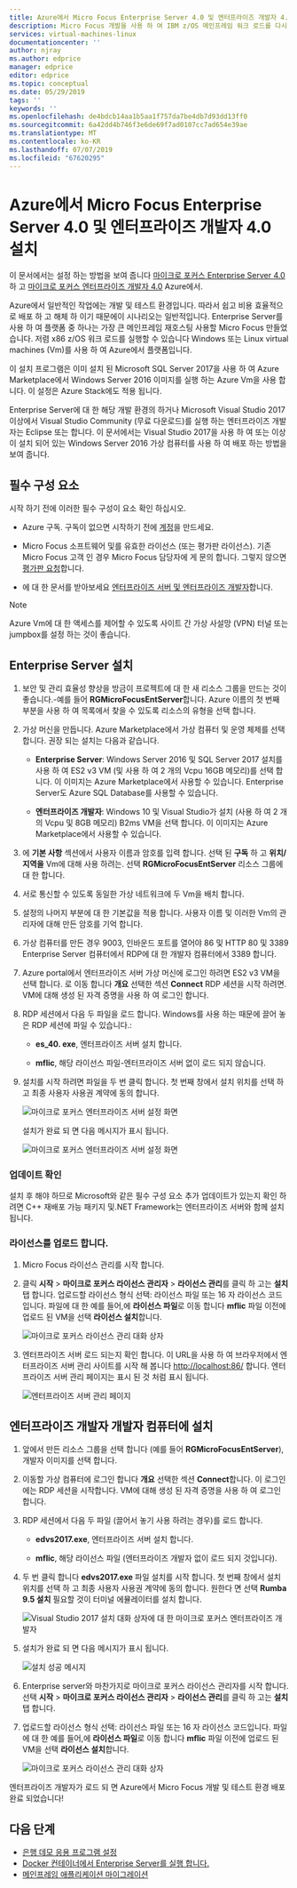 ```yaml
---
title: Azure에서 Micro Focus Enterprise Server 4.0 및 엔터프라이즈 개발자 4.0 설치 | Microsoft Docs
description: Micro Focus 개발을 사용 하 여 IBM z/OS 메인프레임 워크 로드를 다시 호스트 하 고 Azure virtual machines (Vm)에서 환경을 테스트 합니다.
services: virtual-machines-linux
documentationcenter: ''
author: njray
ms.author: edprice
manager: edprice
editor: edprice
ms.topic: conceptual
ms.date: 05/29/2019
tags: ''
keywords: ''
ms.openlocfilehash: de4bdcb14aa1b5aa1f757da7be4db7d93dd13ff0
ms.sourcegitcommit: 6a42dd4b746f3e6de69f7ad0107cc7ad654e39ae
ms.translationtype: MT
ms.contentlocale: ko-KR
ms.lasthandoff: 07/07/2019
ms.locfileid: "67620295"
---
```

# <a name="install-micro-focus-enterprise-server-40-and-enterprise-developer-40-on-azure"></a>Azure에서 Micro Focus Enterprise Server 4.0 및 엔터프라이즈 개발자 4.0 설치

이 문서에서는 설정 하는 방법을 보여 줍니다 [마이크로 포커스 Enterprise Server 4.0](https://www.microfocus.com/documentation/enterprise-developer/es30/) 하 고 [마이크로 포커스 엔터프라이즈 개발자 4.0](https://www.microfocus.com/documentation/enterprise-developer/ed_30/) Azure에서.

Azure에서 일반적인 작업에는 개발 및 테스트 환경입니다. 따라서 쉽고 비용 효율적으로 배포 하 고 해체 하 이기 때문에이 시나리오는 일반적입니다. Enterprise Server를 사용 하 여 플랫폼 중 하나는 가장 큰 메인프레임 재호스팅 사용할 Micro Focus 만들었습니다. 저렴 x86 z/OS 워크 로드를 실행할 수 있습니다 Windows 또는 Linux virtual machines (Vm)를 사용 하 여 Azure에서 플랫폼입니다.

이 설치 프로그램은 이미 설치 된 Microsoft SQL Server 2017을 사용 하 여 Azure Marketplace에서 Windows Server 2016 이미지를 실행 하는 Azure Vm을 사용 합니다. 이 설정은 Azure Stack에도 적용 됩니다.

Enterprise Server에 대 한 해당 개발 환경의 하거나 Microsoft Visual Studio 2017 이상에서 Visual Studio Community (무료 다운로드)를 실행 하는 엔터프라이즈 개발자는 Eclipse 또는 합니다. 이 문서에서는 Visual Studio 2017을 사용 하 여 또는 이상이 설치 되어 있는 Windows Server 2016 가상 컴퓨터를 사용 하 여 배포 하는 방법을 보여 줍니다.

## <a name="prerequisites"></a>필수 구성 요소

시작 하기 전에 이러한 필수 구성이 요소 확인 하십시오.

- Azure 구독. 구독이 없으면 시작하기 전에 [계정](https://azure.microsoft.com/free/?WT.mc_id=A261C142F)을 만드세요.

- Micro Focus 소프트웨어 및를 유효한 라이선스 (또는 평가판 라이선스). 기존 Micro Focus 고객 인 경우 Micro Focus 담당자에 게 문의 합니다. 그렇지 않으면 [평가판 요청](https://www.microfocus.com/products/enterprise-suite/enterprise-server/trial/)합니다.

- 에 대 한 문서를 받아보세요 [엔터프라이즈 서버 및 엔터프라이즈 개발자](https://www.microfocus.com/documentation/enterprise-developer/#")합니다.

> [!NOTE]
> Azure Vm에 대 한 액세스를 제어할 수 있도록 사이트 간 가상 사설망 (VPN) 터널 또는 jumpbox를 설정 하는 것이 좋습니다.

## <a name="install-enterprise-server"></a>Enterprise Server 설치

1. 보안 및 관리 효율성 향상을 방금이 프로젝트에 대 한 새 리소스 그룹을 만드는 것이 좋습니다.-예를 들어 **RGMicroFocusEntServer**합니다. Azure 이름의 첫 번째 부분을 사용 하 여 목록에서 찾을 수 있도록 리소스의 유형을 선택 합니다.

2. 가상 머신을 만듭니다. Azure Marketplace에서 가상 컴퓨터 및 운영 체제를 선택 합니다. 권장 되는 설치는 다음과 같습니다.

    - **Enterprise Server**: Windows Server 2016 및 SQL Server 2017 설치를 사용 하 여 ES2 v3 VM (및 사용 하 여 2 개의 Vcpu 16GB 메모리)를 선택 합니다. 이 이미지는 Azure Marketplace에서 사용할 수 있습니다. Enterprise Server도 Azure SQL Database를 사용할 수 있습니다.

    - **엔터프라이즈 개발자**: Windows 10 및 Visual Studio가 설치 (사용 하 여 2 개의 Vcpu 및 8GB 메모리) B2ms VM을 선택 합니다. 이 이미지는 Azure Marketplace에서 사용할 수 있습니다.

3. 에 **기본 사항** 섹션에서 사용자 이름과 암호를 입력 합니다. 선택 된 **구독** 하 고 **위치/지역을** Vm에 대해 사용 하려는. 선택 **RGMicroFocusEntServer** 리소스 그룹에 대 한 합니다.

4. 서로 통신할 수 있도록 동일한 가상 네트워크에 두 Vm을 배치 합니다.

5. 설정의 나머지 부분에 대 한 기본값을 적용 합니다. 사용자 이름 및 이러한 Vm의 관리자에 대해 만든 암호를 기억 합니다.

6. 가상 컴퓨터를 만든 경우 9003, 인바운드 포트를 열어야 86 및 HTTP 80 및 3389 Enterprise Server 컴퓨터에서 RDP에 대 한 개발자 컴퓨터에서 3389 합니다.

7. Azure portal에서 엔터프라이즈 서버 가상 머신에 로그인 하려면 ES2 v3 VM을 선택 합니다. 로 이동 합니다 **개요** 선택한 섹션 **Connect** RDP 세션을 시작 하려면. VM에 대해 생성 된 자격 증명을 사용 하 여 로그인 합니다.

8. RDP 세션에서 다음 두 파일을 로드 합니다. Windows를 사용 하는 때문에 끌어 놓은 RDP 세션에 파일 수 있습니다.:

    - **es\_40. exe**, 엔터프라이즈 서버 설치 합니다.

    - **mflic**, 해당 라이선스 파일-엔터프라이즈 서버 없이 로드 되지 않습니다.

9. 설치를 시작 하려면 파일을 두 번 클릭 합니다. 첫 번째 창에서 설치 위치를 선택 하 고 최종 사용자 사용권 계약에 동의 합니다.

     ![마이크로 포커스 엔터프라이즈 서버 설정 화면](media/01-enterprise-server.png)

     설치가 완료 되 면 다음 메시지가 표시 됩니다.

     ![마이크로 포커스 엔터프라이즈 서버 설정 화면](media/02-enterprise-server.png)

### <a name="check-for-updates"></a>업데이트 확인

설치 후 해야 하므로 Microsoft와 같은 필수 구성 요소 추가 업데이트가 있는지 확인 하려면 C++ 재배포 가능 패키지 및.NET Framework는 엔터프라이즈 서버와 함께 설치 됩니다.

### <a name="upload-the-license"></a>라이선스를 업로드 합니다.

1. Micro Focus 라이선스 관리를 시작 합니다.

2. 클릭 **시작** \> **마이크로 포커스 라이선스 관리자** \> **라이선스 관리**를 클릭 하 고는 **설치** 탭 합니다. 업로드할 라이선스 형식 선택: 라이선스 파일 또는 16 자 라이선스 코드입니다. 파일에 대 한 예를 들어,에 **라이선스 파일**로 이동 합니다 **mflic** 파일 이전에 업로드 된 VM을 선택 **라이선스 설치**합니다.

     ![마이크로 포커스 라이선스 관리 대화 상자](media/03-enterprise-server.png)

3. 엔터프라이즈 서버 로드 되는지 확인 합니다. 이 URL을 사용 하 여 브라우저에서 엔터프라이즈 서버 관리 사이트를 시작 해 봅니다 <http://localhost:86/> 합니다. 엔터프라이즈 서버 관리 페이지는 표시 된 것 처럼 표시 됩니다.

     ![엔터프라이즈 서버 관리 페이지](media/04-enterprise-admin.png)

## <a name="install-enterprise-developer-on-the-developer-machine"></a>엔터프라이즈 개발자 개발자 컴퓨터에 설치

1. 앞에서 만든 리소스 그룹을 선택 합니다 (예를 들어 **RGMicroFocusEntServer**), 개발자 이미지를 선택 합니다.

2. 이동할 가상 컴퓨터에 로그인 합니다 **개요** 선택한 섹션 **Connect**합니다. 이 로그인에는 RDP 세션을 시작합니다. VM에 대해 생성 된 자격 증명을 사용 하 여 로그인 합니다.

3. RDP 세션에서 다음 두 파일 (끌어서 놓기 사용 하려는 경우)를 로드 합니다.

    - **edvs2017.exe**, 엔터프라이즈 서버 설치 합니다.

    - **mflic**, 해당 라이선스 파일 (엔터프라이즈 개발자 없이 로드 되지 것입니다).

4. 두 번 클릭 합니다 **edvs2017.exe** 파일 설치를 시작 합니다. 첫 번째 창에서 설치 위치를 선택 하 고 최종 사용자 사용권 계약에 동의 합니다. 원한다 면 선택 **Rumba 9.5 설치** 필요할 것이 터미널 에뮬레이터를 설치 합니다.

     ![Visual Studio 2017 설치 대화 상자에 대 한 마이크로 포커스 엔터프라이즈 개발자](media/04-enterprise-server.png)

5. 설치가 완료 되 면 다음 메시지가 표시 됩니다.

     ![설치 성공 메시지](media/05-enterprise-server.png)

6. Enterprise server와 마찬가지로 마이크로 포커스 라이선스 관리자를 시작 합니다. 선택 **시작** \> **마이크로 포커스 라이선스 관리자** \> **라이선스 관리**를 클릭 하 고는 **설치**탭 합니다.

7. 업로드할 라이선스 형식 선택: 라이선스 파일 또는 16 자 라이선스 코드입니다. 파일에 대 한 예를 들어,에 **라이선스 파일**로 이동 합니다 **mflic** 파일 이전에 업로드 된 VM을 선택 **라이선스 설치**합니다.

     ![마이크로 포커스 라이선스 관리 대화 상자](media/07-enterprise-server.png)

엔터프라이즈 개발자가 로드 되 면 Azure에서 Micro Focus 개발 및 테스트 환경 배포 완료 되었습니다!

## <a name="next-steps"></a>다음 단계

- [은행 데모 응용 프로그램 설정](./demo.md)
- [Docker 컨테이너에서 Enterprise Server를 실행 합니다.](./run-enterprise-server-container.md)
- [메인프레임 애플리케이션 마이그레이션](/azure/architecture/cloud-adoption/infrastructure/mainframe-migration/application-strategies)
